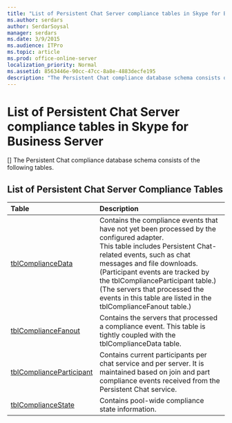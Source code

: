 ```yaml
---
title: "List of Persistent Chat Server compliance tables in Skype for Business Server"
ms.author: serdars
author: SerdarSoysal
manager: serdars
ms.date: 3/9/2015
ms.audience: ITPro
ms.topic: article
ms.prod: office-online-server
localization_priority: Normal
ms.assetid: 8563446e-90cc-47cc-8a8e-4883decfe195
description: "The Persistent Chat compliance database schema consists of the following tables."
---
```


# List of Persistent Chat Server compliance tables in Skype for Business Server
[]
The Persistent Chat compliance database schema consists of the following tables.
  
## List of Persistent Chat Server Compliance Tables

|**Table**|**Description**|
|:-----|:-----|
|[tblComplianceData](tblcompliancedata.md) <br/> |Contains the compliance events that have not yet been processed by the configured adapter.  <br/> This table includes Persistent Chat-related events, such as chat messages and file downloads. (Participant events are tracked by the tblComplianceParticipant table.)  <br/> (The servers that processed the events in this table are listed in the tblComplianceFanout table.)  <br/> |
|[tblComplianceFanout](tblcompliancefanout.md) <br/> |Contains the servers that processed a compliance event. This table is tightly coupled with the tblComplianceData table.  <br/> |
|[tblComplianceParticipant](tblcomplianceparticipant.md) <br/> |Contains current participants per chat service and per server. It is maintained based on join and part compliance events received from the Persistent Chat service.  <br/> |
|[tblComplianceState](tblcompliancestate.md) <br/> |Contains pool-wide compliance state information.  <br/> |
   

